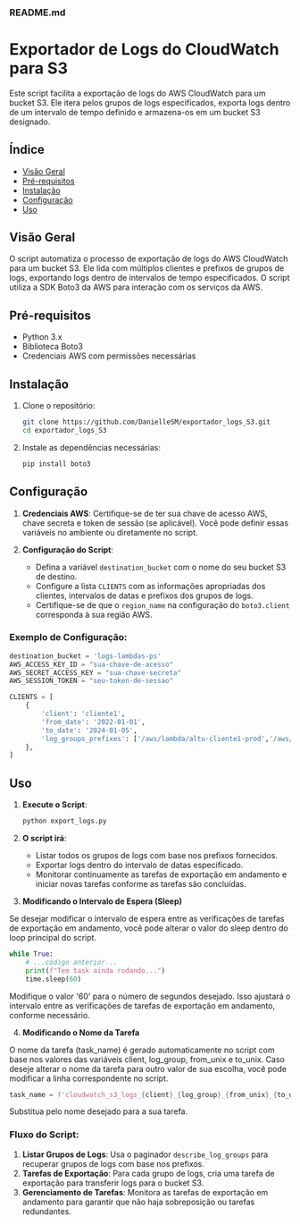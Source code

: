 
### README.md

# Exportador de Logs do CloudWatch para S3

Este script facilita a exportação de logs do AWS CloudWatch para um bucket S3. Ele itera pelos grupos de logs especificados, exporta logs dentro de um intervalo de tempo definido e armazena-os em um bucket S3 designado.

## Índice

- [Visão Geral](#visão-geral)
- [Pré-requisitos](#pré-requisitos)
- [Instalação](#instalação)
- [Configuração](#configuração)
- [Uso](#uso)


## Visão Geral

O script automatiza o processo de exportação de logs do AWS CloudWatch para um bucket S3. Ele lida com múltiplos clientes e prefixos de grupos de logs, exportando logs dentro de intervalos de tempo especificados. O script utiliza a SDK Boto3 da AWS para interação com os serviços da AWS.

## Pré-requisitos

- Python 3.x
- Biblioteca Boto3
- Credenciais AWS com permissões necessárias

## Instalação

1. Clone o repositório:
   ```bash
   git clone https://github.com/DanielleSM/exportador_logs_S3.git
   cd exportador_logs_S3
   ```

2. Instale as dependências necessárias:
   ```bash
   pip install boto3
   ```

## Configuração

1. **Credenciais AWS**: Certifique-se de ter sua chave de acesso AWS, chave secreta e token de sessão (se aplicável). Você pode definir essas variáveis no ambiente ou diretamente no script.

2. **Configuração do Script**:
   - Defina a variável `destination_bucket` com o nome do seu bucket S3 de destino.
   - Configure a lista `CLIENTS` com as informações apropriadas dos clientes, intervalos de datas e prefixos dos grupos de logs.
   - Certifique-se de que o `region_name` na configuração do `boto3.client` corresponda à sua região AWS.

### Exemplo de Configuração:
```python
destination_bucket = 'logs-lambdas-ps'
AWS_ACCESS_KEY_ID = "sua-chave-de-acesso"
AWS_SECRET_ACCESS_KEY = "sua-chave-secreta"
AWS_SESSION_TOKEN = "seu-token-de-sessao"

CLIENTS = [
    {
        'client': 'cliente1', 
        'from_date': '2022-01-01', 
        'to_date': '2024-01-05', 
        'log_groups_prefixes': ['/aws/lambda/altu-cliente1-prod','/aws/lambda/altu-cliente1-dev']
    },
]
```

## Uso

1. **Execute o Script**:
   ```bash
   python export_logs.py
   ```

2. **O script irá**:
   - Listar todos os grupos de logs com base nos prefixos fornecidos.
   - Exportar logs dentro do intervalo de datas especificado.
   - Monitorar continuamente as tarefas de exportação em andamento e iniciar novas tarefas conforme as tarefas são concluídas.

3. **Modificando o Intervalo de Espera (Sleep)**
   
Se desejar modificar o intervalo de espera entre as verificações de tarefas de exportação em andamento, você pode alterar o valor do sleep dentro do loop principal do script.
```python
while True:
    # ...código anterior...
    print(f"Tem task ainda rodando...")
    time.sleep(60) 
```
Modifique o valor '60' para o número de segundos desejado. Isso ajustará o intervalo entre as verificações de tarefas de exportação em andamento, conforme necessário.

4. **Modificando o Nome da Tarefa**
   
O nome da tarefa (task_name) é gerado automaticamente no script com base nos valores das variáveis client, log_group, from_unix e to_unix. Caso deseje alterar o nome da tarefa para outro valor de sua escolha, você pode modificar a linha correspondente no script.

```python
task_name = f'cloudwatch_s3_logs_{client}_{log_group}_{from_unix}_{to_unix}'.replace('/', '_').replace('-', '_')
```
Substitua pelo nome desejado para a sua tarefa.



### Fluxo do Script:
1. **Listar Grupos de Logs**: Usa o paginador `describe_log_groups` para recuperar grupos de logs com base nos prefixos.
2. **Tarefas de Exportação**: Para cada grupo de logs, cria uma tarefa de exportação para transferir logs para o bucket S3.
3. **Gerenciamento de Tarefas**: Monitora as tarefas de exportação em andamento para garantir que não haja sobreposição ou tarefas redundantes.
